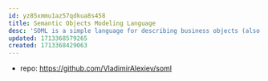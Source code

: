 ```yaml
---
id: yz85xmmu1az57qdkua8s458
title: Semantic Objects Modeling Language
desc: 'SOML is a simple language for describing business objects (also called business entities, or domain objects in Domain-Driven Design), which are handled using semantic technologies and GraphQL'
updated: 1713368579265
created: 1713368429063
---
```


- repo: https://github.com/VladimirAlexiev/soml
